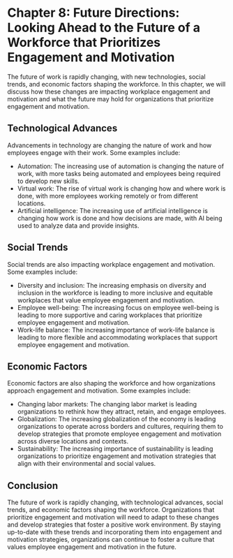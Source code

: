 Chapter 8: Future Directions: Looking Ahead to the Future of a Workforce that Prioritizes Engagement and Motivation
===================================================================================================================

The future of work is rapidly changing, with new technologies, social trends, and economic factors shaping the workforce. In this chapter, we will discuss how these changes are impacting workplace engagement and motivation and what the future may hold for organizations that prioritize engagement and motivation.

Technological Advances
----------------------

Advancements in technology are changing the nature of work and how employees engage with their work. Some examples include:

* Automation: The increasing use of automation is changing the nature of work, with more tasks being automated and employees being required to develop new skills.
* Virtual work: The rise of virtual work is changing how and where work is done, with more employees working remotely or from different locations.
* Artificial intelligence: The increasing use of artificial intelligence is changing how work is done and how decisions are made, with AI being used to analyze data and provide insights.

Social Trends
-------------

Social trends are also impacting workplace engagement and motivation. Some examples include:

* Diversity and inclusion: The increasing emphasis on diversity and inclusion in the workforce is leading to more inclusive and equitable workplaces that value employee engagement and motivation.
* Employee well-being: The increasing focus on employee well-being is leading to more supportive and caring workplaces that prioritize employee engagement and motivation.
* Work-life balance: The increasing importance of work-life balance is leading to more flexible and accommodating workplaces that support employee engagement and motivation.

Economic Factors
----------------

Economic factors are also shaping the workforce and how organizations approach engagement and motivation. Some examples include:

* Changing labor markets: The changing labor market is leading organizations to rethink how they attract, retain, and engage employees.
* Globalization: The increasing globalization of the economy is leading organizations to operate across borders and cultures, requiring them to develop strategies that promote employee engagement and motivation across diverse locations and contexts.
* Sustainability: The increasing importance of sustainability is leading organizations to prioritize engagement and motivation strategies that align with their environmental and social values.

Conclusion
----------

The future of work is rapidly changing, with technological advances, social trends, and economic factors shaping the workforce. Organizations that prioritize engagement and motivation will need to adapt to these changes and develop strategies that foster a positive work environment. By staying up-to-date with these trends and incorporating them into engagement and motivation strategies, organizations can continue to foster a culture that values employee engagement and motivation in the future.
